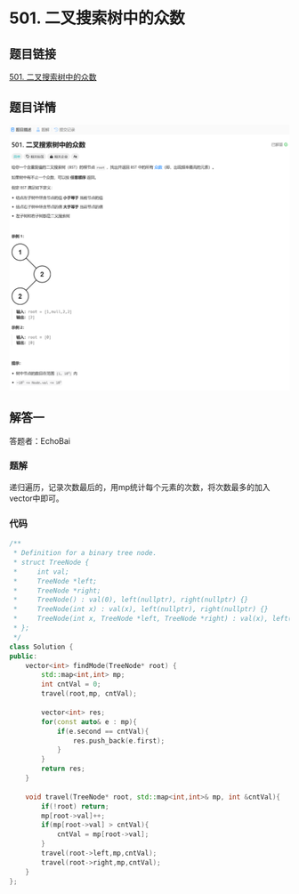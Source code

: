 # 501. 二叉搜索树中的众数
## 题目链接  
[501. 二叉搜索树中的众数](https://leetcode.cn/problems/find-mode-in-binary-search-tree/description/)
## 题目详情
![题目图片](Img/501.png)

## 解答一
答题者：EchoBai

### 题解
递归遍历，记录次数最后的，用mp统计每个元素的次数，将次数最多的加入vector中即可。

### 代码
``` cpp
/**
 * Definition for a binary tree node.
 * struct TreeNode {
 *     int val;
 *     TreeNode *left;
 *     TreeNode *right;
 *     TreeNode() : val(0), left(nullptr), right(nullptr) {}
 *     TreeNode(int x) : val(x), left(nullptr), right(nullptr) {}
 *     TreeNode(int x, TreeNode *left, TreeNode *right) : val(x), left(left), right(right) {}
 * };
 */
class Solution {
public:
    vector<int> findMode(TreeNode* root) {
        std::map<int,int> mp;
        int cntVal = 0;
        travel(root,mp, cntVal);
        
        vector<int> res;
        for(const auto& e : mp){
            if(e.second == cntVal){
                res.push_back(e.first);
            }
        }
        return res;
    }

    void travel(TreeNode* root, std::map<int,int>& mp, int &cntVal){
        if(!root) return;
        mp[root->val]++;
        if(mp[root->val] > cntVal){
            cntVal = mp[root->val];
        }
        travel(root->left,mp,cntVal);
        travel(root->right,mp,cntVal);
    }
};
```


